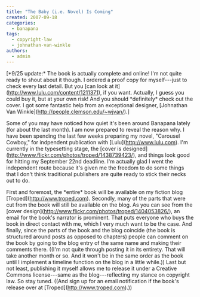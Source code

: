 ```yaml
---
title: "The Baby (i.e. Novel) Is Coming"
created: 2007-09-18
categories: 
  - banapana
tags: 
  - copyright-law
  - johnathan-van-winkle
authors: 
  - admin
---
```


\[\*9/25 update:\* The book is actually complete and online! I'm not quite ready to shout about it though. I ordered a proof copy for myself---just to check every last detail. But you \[can look at it\](http://www.lulu.com/content/1211371), if you want. Actually, I guess you could buy it, but at your own risk! And you should \*definitely\* check out the cover. I got some fantastic help from an exceptional designer, \[Johnathan Van Winkle\](http://people.clemson.edu/~wjvan/).\]

Some of you may have noticed how quiet it's been around Banapana lately (for about the last month). I am now prepared to reveal the reason why. I have been spending the last few weeks preparing my novel, "Carousel Cowboy," for indpendent publication with \[Lulu\](http://www.lulu.com). I'm currently in the typesetting stage, the \[cover is designed\](http://www.flickr.com/photos/troped/1438739423/), and things look good for hitting my September 22nd deadline. I'm actually glad I went the independent route because it's given me the freedom to do some things that I don't think traditional publishers are quite ready to stick their necks out to do.

First and foremost, the \*entire\* book will be available on my fiction blog \[Troped\](http://www.troped.com). Secondly, many of the parts that were cut from the book will still be available on the blog. As you can see from the \[cover design\](http://www.flickr.com/photos/troped/1404053826/), an email for the book's narrator is prominent. That puts everyone who buys the book in direct contact with me, which I very much want to be the case. And finally, since the parts of the book and the blog coincide (the book is structured around posts as opposed to chapters) people can comment on the book by going to the blog entry of the same name and making their comments there. ((I'm not quite through posting it in its entirety. That will take another month or so. And it won't be in the same order as the book until I implement a timeline function on the blog in a little while.)) Last but not least, publishing it myself allows me to release it under a Creative Commons license---same as the blog---reflecting my stance on copyright law. So stay tuned. ((And sign up for an email notification if the book's release over at \[Troped\](http://www.troped.com).))
